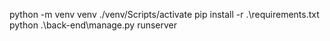 python -m venv venv
./venv/Scripts/activate
pip install -r .\requirements.txt
python .\back-end\manage.py runserver